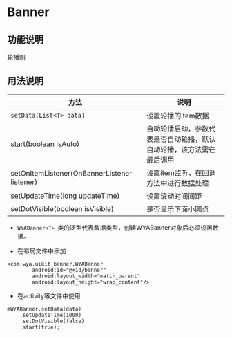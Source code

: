 # Banner

## 功能说明
轮播图

## 用法说明
方法|说明
---|---
`setData(List<T> data)`|设置轮播的item数据
start(boolean isAuto)|自动轮播启动，参数代表是否自动轮播，默认自动轮播，该方法需在最后调用
setOnItemListener(OnBannerListener<T> listener)|设置item监听，在回调方法中进行数据处理
setUpdateTime(long updateTime)|设置滚动时间间距
setDotVisible(boolean isVisible)|是否显示下面小圆点

- `WYABanner<T> `类的泛型代表数据类型，创建WYABanner对象后必须设置数据。

- 在布局文件中添加

```
<com.wya.uikit.banner.WYABanner
        android:id="@+id/banner"
        android:layout_width="match_parent"
        android:layout_height="wrap_content"/>
```

- 在activity等文件中使用
````
mWYABanner.setData(data)
	.setUpdateTime(1000)
	.setDotVisible(false)
	.start(true);
````